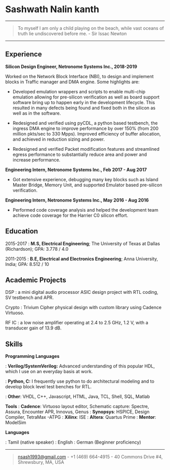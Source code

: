 Sashwath Nalin kanth
============

----

>  To myself I am only a child playing on the beach, while vast oceans of truth lie undiscovered before me. - Sir Issac Newton

----

Experience
----------

**Silicon Design Engineer, Netronome Systems Inc., 2018-2019**

Worked on the Network Block Interface (NBI), to design and implement blocks in Traffic manager and DMA engine. Some highlights are:

* Developed emulation wrappers and scripts to enable multi-chip emulation allowing for pre-silicon verification as well as board support software bring up to happen early in the development lifecycle. This resulted in many defects being found and fixed both in the silicon as well as in the software.

* Redesigned and verified using pyCDL, a python based testbench, the ingress DMA engine to improve performance by over 150% (from 200 million pkts/sec to 330 Mpps). Improved efficiency of buffer allocation, and achieved in reduction sizing and power.

* Redesigned and verified Packet modification features and streamlined egress performance to substantially reduce area and power and increase performance.


**Engineering Intern, Netronome Systems Inc., Feb 2017 - Aug 2017**

* Got extensive experience, debugging many key blocks such as Island Master Bridge, Memory Unit, and supported Emulator based pre-silicon verification.

**Engineering Intern, Netronome Systems Inc., May 2016 - Aug 2016**

* Performed code coverage analysis and helped the development team achieve code coverage for the Harrier C0 silicon effort.

Education
---------
2015-2017 
:   **M.S, Electrical Engineering**; The University of Texas at Dallas (Richardson);
    GPA: 3.778 / 4.0

2011-2015
:   **B.E, Electrical and Electronics Engineering**; Anna University, India;
    GPA: 8.512 / 10

Academic Projects
--------------------
DSP
: a mini digital audio processor ASIC design project with RTL coding, SV testbench and APR.

Crypto
: Trivium Cipher physical design with custom library using Cadence Virtuoso.

RF IC
: a low noise amplifier operating at 2.4 to 2.5 GHz, 1.2 V, with a transducer gain of 13.9 dB.

Skills
-------

**Programming Languages**

:   **Verilog/SystemVerilog:** Advanced understanding of this popular HDL, which I use on an everyday basis at work. 

:   **Python, C:** I frequently use python to do architectural modeling and to develop block level test benches for RTL.

:   **Other**: VHDL, C++, Javascript, HTML, Java, TCL, Shell, SQL, Matlab

**Tools**
:   **Cadence**: Virtuoso layout editor, Schematic capture: Spectre, Assura, Encounter APR, Innovus, Genus 
:   **Synopsys**: HSPICE, Design Compiler, TetraMax -ATPG 
:   **Xilinx**: ISE
:   **Altera**: Quartus Prime
:   **Mentor**: ModelSim

[ref]: https://github.com/Sash-github-account

**Languages**

: Tamil (native speaker)
: English
: German (Beginner proficiency)

----
> <nsash1993@gmail.com> - +1 (469) 664-4915 - 40 Commons Drive #4, Shrewsbury, MA, USA
